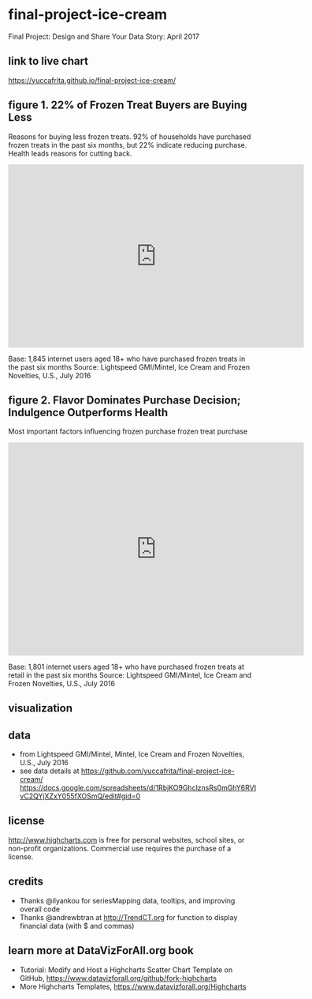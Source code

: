 # final-project-ice-cream
Final Project: Design and Share Your Data Story: April 2017

## link to live chart
https://yuccafrita.github.io/final-project-ice-cream/

## figure 1.  22% of Frozen Treat Buyers are Buying Less
Reasons for buying less frozen treats.  92% of households have purchased frozen treats in the past six months, but 22% indicate reducing purchase.  Health leads reasons for cutting back.  
<iframe width="600" height="371" seamless frameborder="0" scrolling="no" src="https://docs.google.com/spreadsheets/d/1RbjKO9GhclznsRs0mGhY6RVIvC2QYjXZxY055fXOSmQ/pubchart?oid=1253475023&amp;format=interactive"></iframe>

Base: 1,845 internet users aged 18+ who have purchased frozen treats in the past six months
Source: Lightspeed GMI/Mintel, Ice Cream and Frozen Novelties, U.S., July 2016

## figure 2.  Flavor Dominates Purchase Decision; Indulgence Outperforms Health
Most important factors influencing frozen purchase frozen treat purchase
<iframe width="600" height="431.5" seamless frameborder="0" scrolling="no" src="https://docs.google.com/spreadsheets/d/1RbjKO9GhclznsRs0mGhY6RVIvC2QYjXZxY055fXOSmQ/pubchart?oid=131070730&amp;format=interactive"></iframe>

Base: 1,801 internet users aged 18+ who have purchased frozen treats at retail in the past six months
Source: Lightspeed GMI/Mintel, Ice Cream and Frozen Novelties, U.S., July 2016

## visualization


## data
- from Lightspeed GMI/Mintel, Mintel, Ice Cream and Frozen Novelties, U.S., July 2016
- see data details at https://github.com/yuccafrita/final-project-ice-cream/
https://docs.google.com/spreadsheets/d/1RbjKO9GhclznsRs0mGhY6RVIvC2QYjXZxY055fXOSmQ/edit#gid=0

## license
http://www.highcharts.com is free for personal websites, school sites, or non-profit organizations. Commercial use requires the purchase of a license.

## credits
- Thanks @ilyankou for seriesMapping data, tooltips, and improving overall code
- Thanks @andrewbtran at http://TrendCT.org for function to display financial data (with $ and commas)

## learn more at DataVizForAll.org book
- Tutorial: Modify and Host a Highcharts Scatter Chart Template on GitHub, https://www.datavizforall.org/github/fork-highcharts
- More Highcharts Templates, https://www.datavizforall.org/Highcharts
